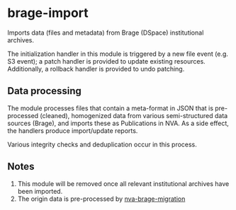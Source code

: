 # brage-import

Imports data (files and metadata) from Brage (DSpace) institutional archives.

The initialization handler in this module is triggered by a new file event (e.g. S3 event); a patch handler is provided to update existing resources. Additionally, a rollback handler is provided to undo patching.

## Data processing

The module processes files that contain a meta-format in JSON that is pre-processed (cleaned), homogenized data from various semi-structured data sources (Brage), and imports these as Publications in NVA. As a side effect, the handlers produce import/update reports.

Various integrity checks and deduplication occur in this process.

## Notes

1. This module will be removed once all relevant institutional archives have been imported.
2. The origin data is pre-processed by [nva-brage-migration](https://github.com/BIBSYSDEV/nva-brage-migration)
